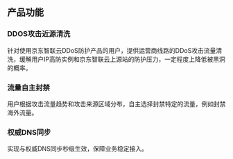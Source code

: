 ## 产品功能

### DDOS攻击近源清洗

  针对使用京东智联云DDoS防护产品的用户，提供运营商线路的DDoS攻击流量清洗，缓解用户IP高防实例和京东智联云上源站的防护压力，一定程度上降低被黑洞的概率。

### 流量自主封禁

  用户根据攻击流量趋势和攻击来源区域分布，自主选择封禁特定的流量，例如封禁海外流量。

### 权威DNS同步

  实现与权威DNS同步秒级生效，保障业务稳定接入。
